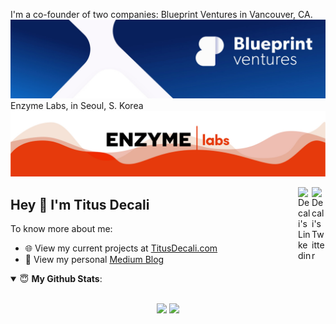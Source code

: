 I'm a co-founder of two companies:
Blueprint Ventures in Vancouver, CA.
<img src="/assets/header-blueprint.jpg" alt="Blueprint">
<br/>
Enzyme Labs, in Seoul, S. Korea
<img src="/assets/header-enzyme.jpg" alt="Enzymelabs">

<a href="https://twitter.com/titusdecali" target="_blank" rel="nofollow"><img align="right" alt="Decali's Twitter" width="22px" src="https://cdn.jsdelivr.net/npm/simple-icons@v3/icons/twitter.svg" /></a><a href="https://www.linkedin.com/in/titusdecali" target="_blank" rel="nofollow"><img align="right" alt="Decali's Linkedin" width="22px" src="https://cdn.jsdelivr.net/npm/simple-icons@v3/icons/linkedin.svg" /></a>

## Hey 👋 I'm Titus Decali

To know more about me:

- 🌐 View my current projects at [TitusDecali.com](https://titusdecali.com/)
- 👋 View my personal [Medium Blog](https://medium.com/@titusdecali)

<details open>
 <summary> 😇 <b>My Github Stats</b>: </summary>

<br>

<p align = "center">
  <img src="https://github-readme-stats.vercel.app/api?username=titusdecali&show_icons=true&theme=tokyonight&line_height=27">
  <img src="https://github-readme-stats.vercel.app/api/top-langs/?username=titusdecali&hide=css,java,html&theme=tokyonight">
</p>

</details>
